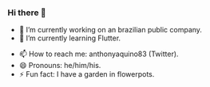 ### Hi there 👋

<!-- **anthonyaquino83/anthonyaquino83** is a ✨ _special_ ✨ repository because its `README.md` (this file) appears on your GitHub profile. -->

<!-- Here are some ideas to get you started: -->

- 🔭 I’m currently working on an brazilian public company.
- 🌱 I’m currently learning Flutter.
<!-- - 👯 I’m looking to collaborate on ... -->
<!-- - 🤔 I’m looking for help with ... -->
<!-- - 💬 Ask me about: ... -->
- 📫 How to reach me: anthonyaquino83 (Twitter).
- 😄 Pronouns: he/him/his.
- ⚡ Fun fact: I have a garden in flowerpots.

